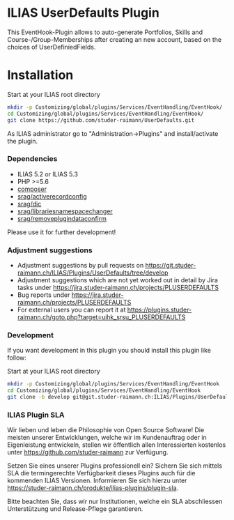 ILIAS UserDefaults Plugin
=========================
This EventHook-Plugin allows to auto-generate Portfolios, Skills and Course-/Group-Memberships after creating an new account, based on the choices of UserDefiniedFields.

# Installation
Start at your ILIAS root directory
```bash
mkdir -p Customizing/global/plugins/Services/EventHandling/EventHook/
cd Customizing/global/plugins/Services/EventHandling/EventHook/
git clone https://github.com/studer-raimann/UserDefaults.git
```
As ILIAS administrator go to "Administration->Plugins" and install/activate the plugin.

### Dependencies
* ILIAS 5.2 or ILIAS 5.3
* PHP >=5.6
* [composer](https://getcomposer.org)
* [srag/activerecordconfig](https://packagist.org/packages/srag/activerecordconfig)
* [srag/dic](https://packagist.org/packages/srag/dic)
* [srag/librariesnamespacechanger](https://packagist.org/packages/srag/librariesnamespacechanger)
* [srag/removeplugindataconfirm](https://packagist.org/packages/srag/removeplugindataconfirm)

Please use it for further development!

### Adjustment suggestions
* Adjustment suggestions by pull requests on https://git.studer-raimann.ch/ILIAS/Plugins/UserDefaults/tree/develop
* Adjustment suggestions which are not yet worked out in detail by Jira tasks under https://jira.studer-raimann.ch/projects/PLUSERDEFAULTS
* Bug reports under https://jira.studer-raimann.ch/projects/PLUSERDEFAULTS
* For external users you can report it at https://plugins.studer-raimann.ch/goto.php?target=uihk_srsu_PLUSERDEFAULTS

### Development
If you want development in this plugin you should install this plugin like follow:

Start at your ILIAS root directory
```bash
mkdir -p Customizing/global/plugins/Services/EventHandling/EventHook
cd Customizing/global/plugins/Services/EventHandling/EventHook
git clone -b develop git@git.studer-raimann.ch:ILIAS/Plugins/UserDefaults.git UserDefaults
```

### ILIAS Plugin SLA

Wir lieben und leben die Philosophie von Open Source Software! Die meisten unserer Entwicklungen, welche wir im Kundenauftrag oder in Eigenleistung entwickeln, stellen wir öffentlich allen Interessierten kostenlos unter https://github.com/studer-raimann zur Verfügung.

Setzen Sie eines unserer Plugins professionell ein? Sichern Sie sich mittels SLA die termingerechte Verfügbarkeit dieses Plugins auch für die kommenden ILIAS Versionen. Informieren Sie sich hierzu unter https://studer-raimann.ch/produkte/ilias-plugins/plugin-sla.

Bitte beachten Sie, dass wir nur Institutionen, welche ein SLA abschliessen Unterstützung und Release-Pflege garantieren.
